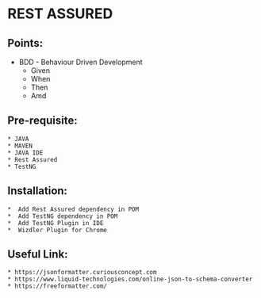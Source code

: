 # REST ASSURED

## Points:
* BDD - Behaviour Driven Development
    * Given
    * When
    * Then
    * Amd


## Pre-requisite:
    * JAVA
    * MAVEN
    * JAVA IDE
    * Rest Assured
    * TestNG


## Installation: 
    *  Add Rest Assured dependency in POM
    *  Add TestNG dependency in POM
    *  Add TestNG Plugin in IDE
    *  Wizdler Plugin for Chrome


## Useful Link:
    * https://jsonformatter.curiousconcept.com
    * https://www.liquid-technologies.com/online-json-to-schema-converter
    * https://freeformatter.com/
